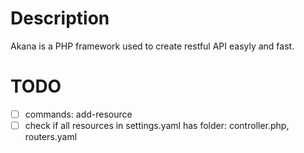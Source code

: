 # Description
Akana is a PHP framework used to create restful API easyly and fast. 

# TODO
- [ ] commands: add-resource
- [ ] check if all resources in settings.yaml has folder: controller.php, routers.yaml